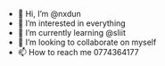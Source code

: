 - 👋 Hi, I’m @nxdun
- 👀 I’m interested in everything
- 🌱 I’m currently learning @sliit
- 💞️ I’m looking to collaborate on myself
- 📫 How to reach me 0774364177


